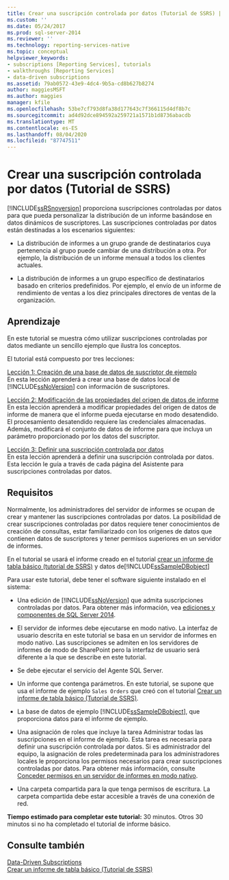 ```yaml
---
title: Crear una suscripción controlada por datos (Tutorial de SSRS) | Microsoft Docs
ms.custom: ''
ms.date: 05/24/2017
ms.prod: sql-server-2014
ms.reviewer: ''
ms.technology: reporting-services-native
ms.topic: conceptual
helpviewer_keywords:
- subscriptions [Reporting Services], tutorials
- walkthroughs [Reporting Services]
- data-driven subscriptions
ms.assetid: 79ab0572-43e9-4dc4-9b5a-cd8b627b8274
author: maggiesMSFT
ms.author: maggies
manager: kfile
ms.openlocfilehash: 53be7cf793d8fa38d177643c7f366115d4df8b7c
ms.sourcegitcommit: ad4d92dce894592a259721a1571b1d8736abacdb
ms.translationtype: MT
ms.contentlocale: es-ES
ms.lasthandoff: 08/04/2020
ms.locfileid: "87747511"
---
```

# <a name="create-a-data-driven-subscription-ssrs-tutorial"></a>Crear una suscripción controlada por datos (Tutorial de SSRS)
  [!INCLUDE[ssRSnoversion](../includes/ssrsnoversion-md.md)] proporciona suscripciones controladas por datos para que pueda personalizar la distribución de un informe basándose en datos dinámicos de suscriptores. Las suscripciones controladas por datos están destinadas a los escenarios siguientes:  
  
-   La distribución de informes a un grupo grande de destinatarios cuya pertenencia al grupo puede cambiar de una distribución a otra. Por ejemplo, la distribución de un informe mensual a todos los clientes actuales.  
  
-   La distribución de informes a un grupo específico de destinatarios basado en criterios predefinidos. Por ejemplo, el envío de un informe de rendimiento de ventas a los diez principales directores de ventas de la organización.  
  
## <a name="what-you-will-learn"></a>Aprendizaje  
 En este tutorial se muestra cómo utilizar suscripciones controladas por datos mediante un sencillo ejemplo que ilustra los conceptos.  
  
 El tutorial está compuesto por tres lecciones:  
  
 [Lección 1: Creación de una base de datos de suscriptor de ejemplo](lesson-1-creating-a-sample-subscriber-database.md)  
 En esta lección aprenderá a crear una base de datos local de [!INCLUDE[ssNoVersion](../includes/ssnoversion-md.md)] con información de suscriptores.  
  
 [Lección 2: Modificación de las propiedades del origen de datos de informe](lesson-2-modifying-the-report-data-source-properties.md)  
 En esta lección aprenderá a modificar propiedades del origen de datos de informe de manera que el informe pueda ejecutarse en modo desatendido. El procesamiento desatendido requiere las credenciales almacenadas. Además, modificará el conjunto de datos de informe para que incluya un parámetro proporcionado por los datos del suscriptor.  
  
 [Lección 3: Definir una suscripción controlada por datos](lesson-3-defining-a-data-driven-subscription.md)  
 En esta lección aprenderá a definir una suscripción controlada por datos. Esta lección le guía a través de cada página del Asistente para suscripciones controladas por datos.  
  
## <a name="requirements"></a>Requisitos  
 Normalmente, los administradores del servidor de informes se ocupan de crear y mantener las suscripciones controladas por datos. La posibilidad de crear suscripciones controladas por datos requiere tener conocimientos de creación de consultas, estar familiarizado con los orígenes de datos que contienen datos de suscriptores y tener permisos superiores en un servidor de informes.  
  
 En el tutorial se usará el informe creado en el tutorial [crear un informe de tabla básico &#40;tutorial de SSRS&#41;](create-a-basic-table-report-ssrs-tutorial.md) y datos de[!INCLUDE[ssSampleDBobject](../includes/sssampledbobject-md.md)]  
  
 Para usar este tutorial, debe tener el software siguiente instalado en el sistema:  
  
-   Una edición de [!INCLUDE[ssNoVersion](../includes/ssnoversion-md.md)] que admita suscripciones controladas por datos. Para obtener más información, vea [ediciones y componentes de SQL Server 2014](../sql-server/editions-and-components-of-sql-server-2016.md).  
  
-   El servidor de informes debe ejecutarse en modo nativo. La interfaz de usuario descrita en este tutorial se basa en un servidor de informes en modo nativo. Las suscripciones se admiten en los servidores de informes de modo de SharePoint pero la interfaz de usuario será diferente a la que se describe en este tutorial.  
  
-   Se debe ejecutar el servicio del Agente SQL Server.  
  
-   Un informe que contenga parámetros. En este tutorial, se supone que usa el informe de ejemplo `Sales Orders` que creó con el tutorial [Crear un informe de tabla básico &#40;Tutorial de SSRS&#41;](create-a-basic-table-report-ssrs-tutorial.md).  
  
-   La base de datos de ejemplo [!INCLUDE[ssSampleDBobject](../includes/sssampledbobject-md.md)], que proporciona datos para el informe de ejemplo.  
  
-   Una asignación de roles que incluye la tarea Administrar todas las suscripciones en el informe de ejemplo. Esta tarea es necesaria para definir una suscripción controlada por datos. Si es administrador del equipo, la asignación de roles predeterminada para los administradores locales le proporciona los permisos necesarios para crear suscripciones controladas por datos. Para obtener más información, consulte [Conceder permisos en un servidor de informes en modo nativo](security/granting-permissions-on-a-native-mode-report-server.md).  
  
-   Una carpeta compartida para la que tenga permisos de escritura. La carpeta compartida debe estar accesible a través de una conexión de red.  
  
 **Tiempo estimado para completar este tutorial:** 30 minutos. Otros 30 minutos si no ha completado el tutorial de informe básico.  
  
## <a name="see-also"></a>Consulte también  
 [Data-Driven Subscriptions](subscriptions/data-driven-subscriptions.md)   
 [Crear un informe de tabla básico &#40;Tutorial de SSRS&#41;](create-a-basic-table-report-ssrs-tutorial.md)  
  
  
